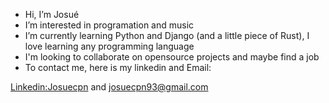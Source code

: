 - Hi, I’m Josué
- I’m interested in programation and music
- I’m currently learning Python and Django (and a little piece of Rust), I love learning any programming language
- I'm looking to collaborate on opensource projects and maybe find a job
- To contact me, here is my linkedin and Email: 

[Linkedin:Josuecpn](https://www.linkedin.com/in/josu%C3%A9-cordeiro-pinto-neto-097128122/) and josuecpn93@gmail.com
